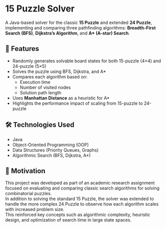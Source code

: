 # 15 Puzzle Solver

A Java-based solver for the classic **15 Puzzle** and extended **24 Puzzle**, implementing and comparing three pathfinding algorithms: **Breadth-First Search (BFS)**, **Dijkstra’s Algorithm**, and **A\* (A-star) Search**.


## 📌 Features

- Randomly generates solvable board states for both 15-puzzle (4×4) and 24-puzzle (5×5)
- Solves the puzzle using BFS, Dijkstra, and A*
- Compares each algorithm based on:
  - Execution time
  - Number of visited nodes
  - Solution path length
- Uses **Manhattan Distance** as a heuristic for A*
- Highlights the performance impact of scaling from 15-puzzle to 24-puzzle

## 🛠️ Technologies Used

- Java
- Object-Oriented Programming (OOP)
- Data Structures (Priority Queues, Graphs)
- Algorithmic Search (BFS, Dijkstra, A*)

## 🤖 Motivation

This project was developed as part of an academic research assignment focused on evaluating and comparing classic search algorithms for solving combinatorial puzzles.  
In addition to solving the standard 15 Puzzle, the solver was extended to handle the more complex 24 Puzzle to observe how each algorithm scales with increased problem size.  
This reinforced key concepts such as algorithmic complexity, heuristic design, and optimization of search time in large state spaces.
